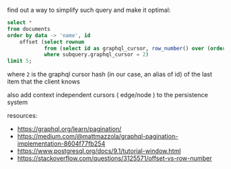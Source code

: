 find out a way to simplify such query and make it optimal:

```sql
select *
from documents
order by data -> 'name', id
    offset (select rownum
            from (select id as graphql_cursor, row_number() over (order by data -> 'name', id) as rownum from documents) as subquery
            where subquery.graphql_cursor = 2)
limit 5;
```

where `2` is the graphql cursor hash (in our case, an alias of id) of the last item that the client knows

also add context independent cursors ( edge/node ) to the persistence system

resources:

- https://graphql.org/learn/pagination/
- https://medium.com/@mattmazzola/graphql-pagination-implementation-8604f77fb254
- https://www.postgresql.org/docs/9.1/tutorial-window.html
- https://stackoverflow.com/questions/3125571/offset-vs-row-number